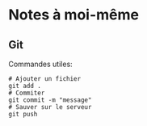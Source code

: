 # Notes à moi-même

## Git

Commandes utiles:

```shell
# Ajouter un fichier
git add .
# Commiter
git commit -m "message"
# Sauver sur le serveur
git push
```

